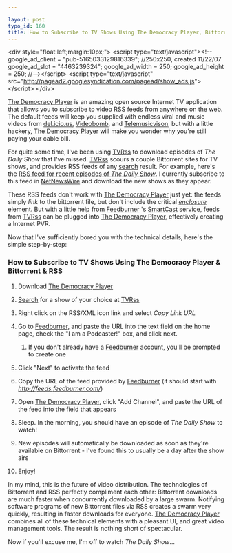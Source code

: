 ```yaml
---

layout: post
typo_id: 160
title: How to Subscribe to TV Shows Using The Democracy Player, Bittorrent, and RSS
---
```


&lt;div style="float:left;margin:10px;"&gt;
&lt;script type="text/javascript"&gt;&lt;!--
google_ad_client = "pub-5165033129816339";
//250x250, created 11/22/07
google_ad_slot = "4463239324";
google_ad_width = 250;
google_ad_height = 250;
//--&gt;&lt;/script&gt;
&lt;script type="text/javascript" src="http://pagead2.googlesyndication.com/pagead/show_ads.js"&gt;
&lt;/script&gt;
&lt;/div&gt;

[The Democracy Player](http://www.getdemocracy.com/) is an amazing open
source Internet TV application that allows you to subscribe to video RSS
feeds from anywhere on the web. The default feeds will keep you supplied
with endless viral and music videos from
[del.icio.us](http://del.icio.us/popular/system:media:video),
[Videobomb](http://videobomb.com/), and
[Telemusicvison](http://telemusicvision.com/), but with a little
hackery, [The Democracy Player](http://www.getdemocracy.com/) will make
you wonder why you're still paying your cable bill.

For quite some time, I've been using [TVRss](http://tvrss.net) to
download episodes of *The Daily Show* that I've missed.
[TVRss](http://tvrss.net) scours a couple Bittorrent sites for TV shows,
and provides RSS feeds of any [search](http://tvrss.net/search/) result.
For example, here's the [RSS feed for recent episodes of *The Daily
Show*](http://tvrss.net/search/?source=all&name=the.daily.show&mode=rss).
I currently subscribe to this feed in
[NetNewsWire](http://ranchero.com/netnewswire/) and download the new
shows as they appear.

These RSS feeds don't work with
[The Democracy Player](http://www.getdemocracy.com/) just yet: the feeds
simply *link* to the bittorrent file, but don't include the critical
[*enclosure*](http://en.wikipedia.org/wiki/RSS_enclosure) element. But
with a little help from [Feedburner](http://www.feedburner.com) 's
[SmartCast](http://forums.feedburner.com/viewtopic.php?t=20) service,
feeds from [TVRss](http://tvrss.net) can be plugged into [The Democracy
Player](http://www.getdemocracy.com/), effectively creating a Internet
PVR.

Now that I've sufficiently bored you with the technical details, here's
the simple step-by-step:

### How to Subscribe to TV Shows Using The Democracy Player & Bittorrent & RSS

1.  Download [The Democracy Player](http://www.getdemocracy.com/)
2.  [Search](http://tvrss.net/search/) for a show of your choice at
    [TVRss](http://tvrss.net)
3.  Right click on the RSS/XML icon link and select *Copy Link URL*
4.  Go to [Feedburner](http://www.feedburner.com), and paste the URL
    into the text field on the home page, check the "I am a Podcaster!"
    box, and click next.
    1.  If you don't already have a
        [Feedburner](http://www.feedburner.com) account, you'll be
        prompted to create one

5.  Click "Next" to activate the feed
6.  Copy the URL of the feed provided by
    [Feedburner](http://www.feedburner.com) (it should start with
    *http://feeds.feedburner.com/*)
7.  Open [The Democracy Player](http://www.getdemocracy.com/), click
    "Add Channel", and paste the URL of the feed into the field that
    appears
8.  Sleep. In the morning, you should have an episode of *The Daily
    Show* to watch!
9.  New episodes will automatically be downloaded as soon as they're
    available on Bittorrent - I've found this to usually be a day after
    the show airs
10. Enjoy!

In my mind, this is the future of video distribution. The technologies
of Bittorrent and RSS perfectly compliment each other: Bittorrent
downloads are much faster when concurrently downloaded by a large swarm.
Notifying software programs of new Bittorrent files via RSS creates a
swarm very quickly, resulting in faster downloads for everyone. [The
Democracy Player](http://www.getdemocracy.com/) combines all of these
technical elements with a pleasant UI, and great video management tools.
The result is nothing short of spectacular.

Now if you'll excuse me, I'm off to watch *The Daily Show*...
